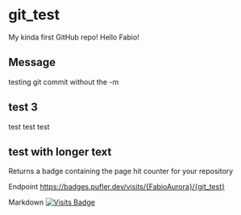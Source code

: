 # git_test

My kinda first GitHub repo!
Hello Fabio!

## Message

testing git commit without the -m

## test 3

test test test

## test with longer text

Returns a badge containing the page hit counter for your repository

Endpoint
https://badges.pufler.dev/visits/{FabioAurora}/{git_test}

Markdown
[![Visits Badge](https://badges.pufler.dev/visits/puf17640/git-badges)](https://badges.pufler.dev)
